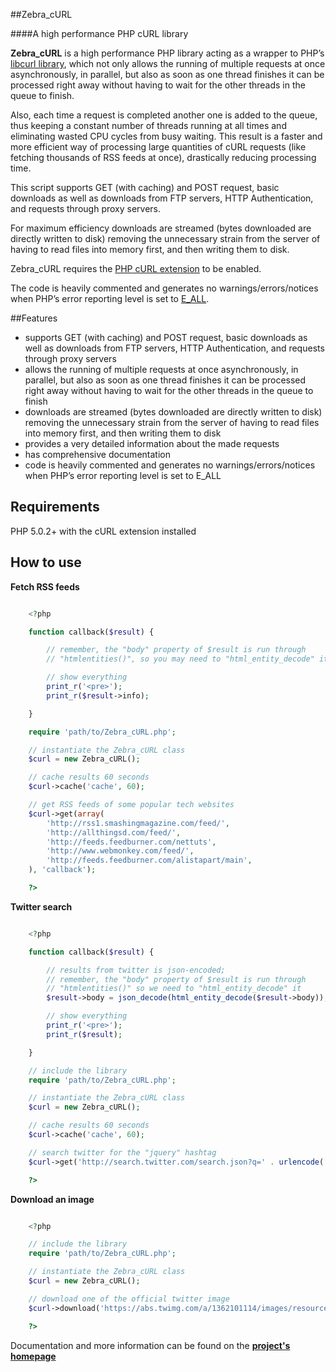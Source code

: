 ##Zebra_cURL

####A high performance PHP cURL library

**Zebra_cURL** is a high performance PHP library acting as a wrapper to PHP’s <a href="http://www.php.net/manual/en/book.curl.php">libcurl library</a>, which not only allows the running of multiple requests at once asynchronously, in parallel, but also as soon as one thread finishes it can be processed right away without having to wait for the other threads in the queue to finish.

Also, each time a request is completed another one is added to the queue, thus keeping a constant number of threads running at all times and eliminating wasted CPU cycles from busy waiting. This result is a faster and more efficient way of processing large quantities of cURL requests (like fetching thousands of RSS feeds at once), drastically reducing processing time.

This script supports GET (with caching) and POST request, basic downloads as well as downloads from FTP servers, HTTP Authentication, and requests through proxy servers.

For maximum efficiency downloads are streamed (bytes downloaded are directly written to disk) removing the unnecessary strain from the server of having to read files into memory first, and then writing them to disk.

Zebra_cURL requires the <a href="http://www.php.net/manual/en/curl.installation.php">PHP cURL extension</a> to be enabled.

The code is heavily commented and generates no warnings/errors/notices when PHP’s error reporting level is set to <a href="http://www.php.net/manual/en/function.error-reporting.php">E_ALL</a>.

##Features

- supports GET (with caching) and POST request, basic downloads as well as downloads from FTP servers, HTTP Authentication, and requests through proxy servers
- allows the running of multiple requests at once asynchronously, in parallel, but also as soon as one thread finishes it can be processed right away without having to wait for the other threads in the queue to finish
- downloads are streamed (bytes downloaded are directly written to disk) removing the unnecessary strain from the server of having to read files into memory first, and then writing them to disk
- provides a very detailed information about the made requests
- has comprehensive documentation
- code is heavily commented and generates no warnings/errors/notices when PHP’s error reporting level is set to E_ALL

## Requirements

PHP 5.0.2+ with the cURL extension installed

## How to use

**Fetch RSS feeds**

```php

    <?php

    function callback($result) {

        // remember, the "body" property of $result is run through
        // "htmlentities()", so you may need to "html_entity_decode" it

        // show everything
        print_r('<pre>');
        print_r($result->info);

    }

    require 'path/to/Zebra_cURL.php';

    // instantiate the Zebra_cURL class
    $curl = new Zebra_cURL();

    // cache results 60 seconds
    $curl->cache('cache', 60);

    // get RSS feeds of some popular tech websites
    $curl->get(array(
        'http://rss1.smashingmagazine.com/feed/',
        'http://allthingsd.com/feed/',
        'http://feeds.feedburner.com/nettuts',
        'http://www.webmonkey.com/feed/',
        'http://feeds.feedburner.com/alistapart/main',
    ), 'callback');

    ?>

```

**Twitter search**

```php

    <?php

    function callback($result) {

        // results from twitter is json-encoded;
        // remember, the "body" property of $result is run through
        // "htmlentities()" so we need to "html_entity_decode" it
        $result->body = json_decode(html_entity_decode($result->body));

        // show everything
        print_r('<pre>');
        print_r($result);

    }

    // include the library
    require 'path/to/Zebra_cURL.php';

    // instantiate the Zebra_cURL class
    $curl = new Zebra_cURL();

    // cache results 60 seconds
    $curl->cache('cache', 60);

    // search twitter for the "jquery" hashtag
    $curl->get('http://search.twitter.com/search.json?q=' . urlencode('#jquery'), 'callback');

    ?>

```

**Download an image**

```php

    <?php

    // include the library
    require 'path/to/Zebra_cURL.php';

    // instantiate the Zebra_cURL class
    $curl = new Zebra_cURL();

    // download one of the official twitter image
    $curl->download('https://abs.twimg.com/a/1362101114/images/resources/twitter-bird-callout.png', 'cache');

    ?>

```

Documentation and more information can be found on the **[project's homepage](http://stefangabos.ro/php-libraries/zebra-curl/)**